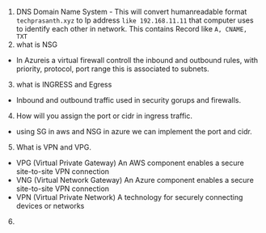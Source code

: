 1. DNS Domain Name System - This will convert humanreadable format `techprasanth.xyz` to Ip address `like 192.168.11.11` that computer uses to identify each other in network. This contains Record like `A, CNAME, TXT`
2. what is NSG
- In Azureis a virtual firewall controll the inbound and outbound rules, with priority, protocol, port range this is associated to subnets.
3. what is INGRESS and Egress
- Inbound and outbound traffic used in security gorups and firewalls.
4. How will you assign the port or cidr in ingress traffic.
- using SG in aws and NSG in azure we can implement the port and cidr.
5. What is VPN and VPG.
- VPG (Virtual Private Gateway) An AWS component enables a secure site-to-site VPN connection
- VNG (Virtual Network Gateway) An Azure component enables a secure site-to-site VPN connection
- VPN (Virtual Private Network) A technology for securely connecting devices or networks
6. 